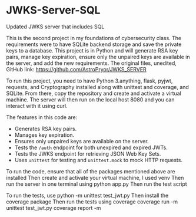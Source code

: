 # JWKS-Server-SQL
Updated JWKS server that includes SQL


This is the second project in my foundations of cybersecurity class. The requirements were to have SQLite backend storage and save the private keys to a database. This project is in Python and will generate RSA key pairs, manage key expiration, ensure only the unpaired keys are available in the server, and add the new requirements. The original files, unedited, GitHub link: https://github.com/AstroPryor/JWKS_SERVER

To run this project, you need to have Python 3.anything, flask, pyjwt, requests, and Cryptography installed along with unittest and coverage, and SQLite. From there, copy the repository and create and activate a virtual machine. The server will then run on the local host 8080 and you can interact with it using curl.

The features in this code are:
- Generates RSA key pairs.
- Manages key expiration.
- Ensures only unpaired keys are available on the server.
- Tests the `/auth` endpoint for both unexpired and expired JWTs.
- Tests the JWKS endpoint for retrieving JSON Web Key Sets.
- Uses `unittest` for testing and `unittest.mock` to mock HTTP requests.

To run the code, ensure that all of the packages mentioned above are installed
Then create and activate your virtual machine, I used venv
Then run the server in one terminal using python app.py
Then run the test script

To run the tests, use python -m unittest test_jwt.py
Then install the coverage package
Then run the tests using coverage
coverage run -m unittest test_jwt.py
coverage report -m
